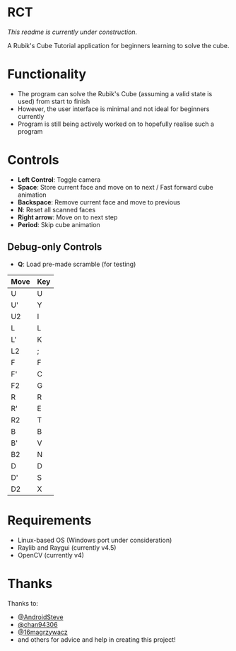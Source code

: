 # RCT

_This readme is currently under construction._

A Rubik's Cube Tutorial application for beginners learning to solve the cube.

# Functionality

* The program can solve the Rubik's Cube (assuming a valid state is used) from start to finish
* However, the user interface is minimal and not ideal for beginners currently
* Program is still being actively worked on to hopefully realise such a program

# Controls

* **Left Control**: Toggle camera
* **Space**: Store current face and move on to next / Fast forward cube animation
* **Backspace**: Remove current face and move to previous
* **N**: Reset all scanned faces
* **Right arrow**: Move on to next step
* **Period**: Skip cube animation

## Debug-only Controls

* **Q**: Load pre-made scramble (for testing)

|Move|Key|
|----|---|
|U   |U  |
|U'  |Y  |
|U2  |I  |
|L   |L  |
|L'  |K  |
|L2  |;  |
|F   |F  |
|F'  |C  |
|F2  |G  |
|R   |R  |
|R'  |E  |
|R2  |T  |
|B   |B  |
|B'  |V  |
|B2  |N  |
|D   |D  |
|D'  |S  |
|D2  |X  |

# Requirements

* Linux-based OS (Windows port under consideration)
* Raylib and Raygui (currently v4.5)
* OpenCV (currently v4)

# Thanks

Thanks to:
* [@AndroidSteve](https://www.github.com/AndroidSteve)
* [@chan94306](https://www.github.com/chan94306)
* [@16magrzywacz](https://www.github.com/16magrzywacz)
* and others for advice and help in creating this project!
